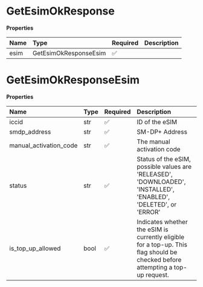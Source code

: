 # GetEsimOkResponse

**Properties**

| Name | Type                  | Required | Description |
| :--- | :-------------------- | :------- | :---------- |
| esim | GetEsimOkResponseEsim | ✅       |             |

# GetEsimOkResponseEsim

**Properties**

| Name                   | Type | Required | Description                                                                                                                    |
| :--------------------- | :--- | :------- | :----------------------------------------------------------------------------------------------------------------------------- |
| iccid                  | str  | ✅       | ID of the eSIM                                                                                                                 |
| smdp_address           | str  | ✅       | SM-DP+ Address                                                                                                                 |
| manual_activation_code | str  | ✅       | The manual activation code                                                                                                     |
| status                 | str  | ✅       | Status of the eSIM, possible values are 'RELEASED', 'DOWNLOADED', 'INSTALLED', 'ENABLED', 'DELETED', or 'ERROR'                |
| is_top_up_allowed      | bool | ✅       | Indicates whether the eSIM is currently eligible for a top-up. This flag should be checked before attempting a top-up request. |
